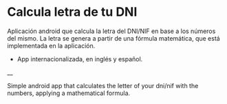 # Calcula letra de tu DNI

Aplicación android que calcula la letra del DNI/NIF en base a los números del mismo. La letra se genera a partir de una fórmula matemática, que está implementada en la aplicación.
* App internacionalizada, en inglés y español.

__

Simple android app that calculates the letter of your dni/nif with the numbers, applying a mathematical formula.
